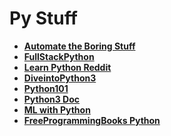 # Py Stuff

+ **[Automate the Boring Stuff](https://automatetheboringstuff.com/)**
+ **[FullStackPython](https://www.fullstackpython.com/)**
+ **[Learn Python Reddit](https://www.reddit.com/r/learnpython/wiki/index)**
+ **[DiveintoPython3](https://diveintopython3.net/index.html)**
+ **[Python101](https://python101.pythonlibrary.org/intro.html)**
+ **[Python3 Doc](https://docs.python.org/3/tutorial/index.html)**
+ **[ML with Python](https://www.freecodecamp.org/learn/machine-learning-with-python/)**
+ **[FreeProgrammingBooks Python](https://github.com/EbookFoundation/free-programming-books/blob/main/books/free-programming-books-langs.md#python)**
